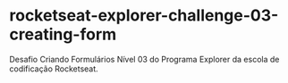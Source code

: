# rocketseat-explorer-challenge-03-creating-form
Desafio Criando Formulários Nível 03 do Programa Explorer da escola de codificação Rocketseat.
